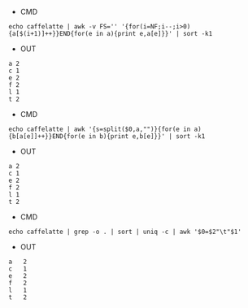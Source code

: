 - CMD

```
echo caffelatte | awk -v FS='' '{for(i=NF;i--;i>0){a[$(i+1)]++}}END{for(e in a){print e,a[e]}}' | sort -k1
```

- OUT

```
a 2
c 1
e 2
f 2
l 1
t 2
```

- CMD

```
echo caffelatte | awk '{s=split($0,a,"")}{for(e in a){b[a[e]]++}}END{for(e in b){print e,b[e]}}' | sort -k1
```

- OUT

```
a 2
c 1
e 2
f 2
l 1
t 2
```


- CMD


```
echo caffelatte | grep -o . | sort | uniq -c | awk '$0=$2"\t"$1'
```

- OUT

```
a	2
c	1
e	2
f	2
l	1
t	2
```
